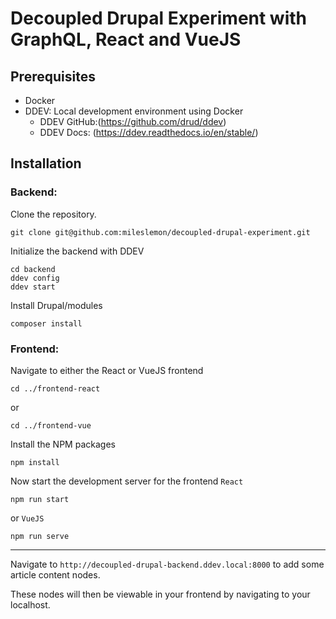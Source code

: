 # Decoupled Drupal Experiment with GraphQL, React and VueJS

## Prerequisites
- Docker
- DDEV: Local development environment using Docker 
  - DDEV GitHub:(https://github.com/drud/ddev)
  - DDEV Docs: (https://ddev.readthedocs.io/en/stable/)

## Installation

### Backend:

Clone the repository.
```
git clone git@github.com:mileslemon/decoupled-drupal-experiment.git
```

Initialize the backend with DDEV
```
cd backend
ddev config
ddev start
```

Install Drupal/modules
```
composer install
```

### Frontend:

Navigate to either the React or VueJS frontend
```
cd ../frontend-react
```
or
```
cd ../frontend-vue
```

Install the NPM packages
```
npm install
```

Now start the development server for the frontend
`React`
```
npm run start
```
or
`VueJS`
```
npm run serve
```

---

Navigate to `http://decoupled-drupal-backend.ddev.local:8000` to add some article content nodes.

These nodes will then be viewable in your frontend by navigating to your localhost.

